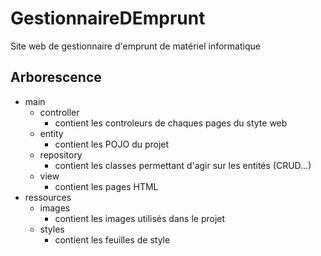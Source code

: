 # GestionnaireDEmprunt
Site web de gestionnaire d'emprunt de matériel informatique
## Arborescence
- main
  - controller
    - contient les controleurs de chaques pages du styte web
  - entity
    - contient les POJO du projet
  - repository
    - contient les classes permettant d'agir sur les entités (CRUD…)
  - view
    - contient les pages HTML
- ressources
  - images
    - contient les images utilisés dans le projet
  - styles
    - contient les feuilles de style